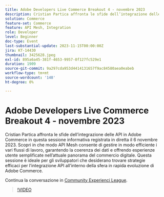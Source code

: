 ```yaml
---
title: Adobe Developers Live Commerce Breakout 4 - novembre 2023
description: Cristian Partica affronta le sfide dell’integrazione delle API in Adobe Commerce in questa sessione informativa registrata in diretta il 6 novembre 2023. Scopri in che modo API Mesh consente di gestire in modo efficiente i vari flussi di lavoro, garantendo la coerenza dei dati e offrendo esperienze utente semplificate nell’attuale panorama del commercio digitale. Questa sessione è ideale per gli sviluppatori che desiderano trovare strategie efficaci per l’integrazione API all’interno della sfera in rapida evoluzione di Adobe Commerce.
solution: Commerce
feature-set: Commerce
feature: API Mesh, Integration
role: Developer
level: Beginner
doc-type: Event
last-substantial-update: 2023-11-15T00:00:00Z
jira: KT-14430
thumbnail: 3425628.jpeg
exl-id: 895a6a45-381f-4653-9957-0f127fc529e1
duration: 1909
source-git-commit: 9a297cda953d4414131657f9ac84580aea0eabeb
workflow-type: tm+mt
source-wordcount: '148'
ht-degree: 0%

---
```


# Adobe Developers Live Commerce Breakout 4 - novembre 2023

Cristian Partica affronta le sfide dell’integrazione delle API in Adobe Commerce in questa sessione informativa registrata in diretta il 6 novembre 2023. Scopri in che modo API Mesh consente di gestire in modo efficiente i vari flussi di lavoro, garantendo la coerenza dei dati e offrendo esperienze utente semplificate nell’attuale panorama del commercio digitale. Questa sessione è ideale per gli sviluppatori che desiderano trovare strategie efficaci per l’integrazione API all’interno della sfera in rapida evoluzione di Adobe Commerce.

Continua la conversazione in [Community Experienci League](https://adobe.ly/3ttN8tz).

>[!VIDEO](https://video.tv.adobe.com/v/3425628/?learn=on)
